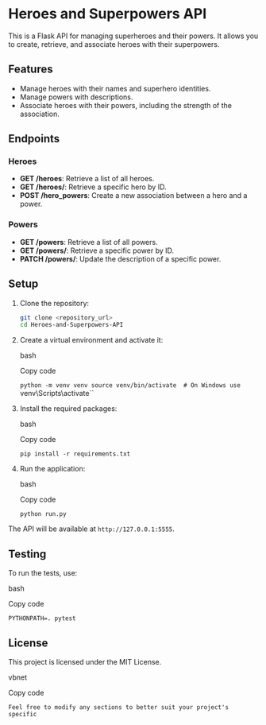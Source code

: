 # Heroes and Superpowers API

This is a Flask API for managing superheroes and their powers. It allows you to create, retrieve, and associate heroes with their superpowers.

## Features

- Manage heroes with their names and superhero identities.
- Manage powers with descriptions.
- Associate heroes with their powers, including the strength of the association.

## Endpoints

### Heroes

- **GET /heroes**: Retrieve a list of all heroes.
- **GET /heroes/<id>**: Retrieve a specific hero by ID.
- **POST /hero_powers**: Create a new association between a hero and a power.

### Powers

- **GET /powers**: Retrieve a list of all powers.
- **GET /powers/<id>**: Retrieve a specific power by ID.
- **PATCH /powers/<id>**: Update the description of a specific power.

## Setup

1. Clone the repository:

   ```bash
   git clone <repository_url>
   cd Heroes-and-Superpowers-API

2.  Create a virtual environment and activate it:

    bash

    Copy code

    `python -m venv venv
    source venv/bin/activate  # On Windows use `venv\Scripts\activate``

3.  Install the required packages:

    bash

    Copy code

    `pip install -r requirements.txt`

4.  Run the application:

    bash

    Copy code

    `python run.py`

The API will be available at `http://127.0.0.1:5555`.

Testing
-------

To run the tests, use:

bash

Copy code

`PYTHONPATH=. pytest`

License
-------

This project is licensed under the MIT License.

vbnet

Copy code

 `Feel free to modify any sections to better suit your project's specific`
